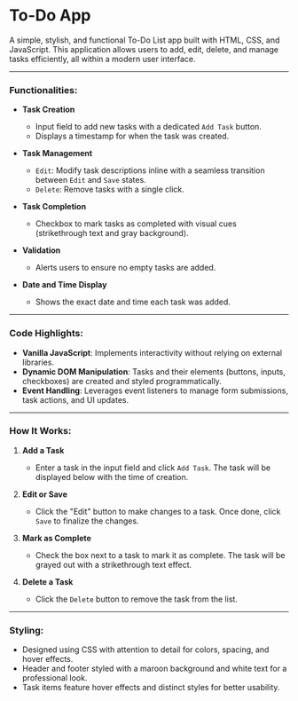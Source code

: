 # To-Do App

A simple, stylish, and functional To-Do List app built with HTML, CSS, and JavaScript. This application allows users to add, edit, delete, and manage tasks efficiently, all within a modern user interface.

---

### Functionalities:

- **Task Creation**
    - Input field to add new tasks with a dedicated `Add Task` button.
    - Displays a timestamp for when the task was created.

- **Task Management**
    - `Edit`: Modify task descriptions inline with a seamless transition between `Edit` and `Save` states.
    - `Delete`: Remove tasks with a single click.

- **Task Completion**
    - Checkbox to mark tasks as completed with visual cues (strikethrough text and gray background).

- **Validation**
    - Alerts users to ensure no empty tasks are added.

- **Date and Time Display**
    - Shows the exact date and time each task was added.

---

### Code Highlights:

- **Vanilla JavaScript**: Implements interactivity without relying on external libraries.
- **Dynamic DOM Manipulation**: Tasks and their elements (buttons, inputs, checkboxes) are created and styled programmatically.
- **Event Handling**: Leverages event listeners to manage form submissions, task actions, and UI updates.

---

### How It Works:

1. **Add a Task**
    -  Enter a task in the input field and click `Add Task`. The task will be displayed below with the time of creation.
2. **Edit or Save**
    - Click the "Edit" button to make changes to a task. Once done, click `Save` to finalize the changes.

3. **Mark as Complete**
    - Check the box next to a task to mark it as complete. The task will be grayed out with a strikethrough text effect.

4. **Delete a Task**
    - Click the `Delete` button to remove the task from the list.

---

### Styling:

- Designed using CSS with attention to detail for colors, spacing, and hover effects.
- Header and footer styled with a maroon background and white text for a professional look.
- Task items feature hover effects and distinct styles for better usability.